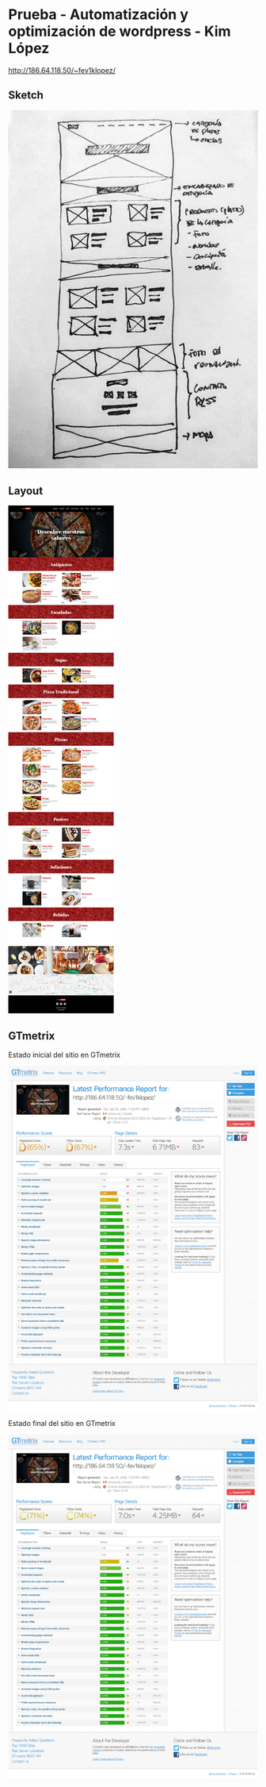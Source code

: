 # Prueba - Automatización y optimización de wordpress - Kim López

http://186.64.118.50/~fev1klopez/

## Sketch

![Sketch Version](img/sketch.jpg)

## Layout

![Layout Version](img/layout.jpg)

## GTmetrix 
Estado inicial del sitio en GTmetrix

![Gtmetrix1](img/gtmetrix1.png)

Estado final del sitio en GTmetrix

![Gtmetrix2](img/gtmetrix2.png)

